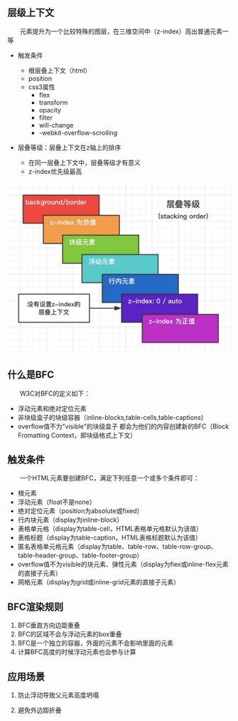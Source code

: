 ## **层级上下文**

&emsp;&emsp;元素提升为一个比较特殊的图层，在三维空间中（z-index）高出普通元素一等

- 触发条件
    - 根层叠上下文（html）
    - position
    - css3属性
        - flex
        - transform
        - opacity
        - filter
        - will-change
        - -webkit-overflow-scrolling

- 层叠等级：层叠上下文在z轴上的排序
    - 在同一层叠上下文中，层叠等级才有意义
    - z-index优先级最高

![avatar](./img/stacking-order.png)

## **什么是BFC**

&emsp;&emsp;W3C对BFC的定义如下：
- 浮动元素和绝对定位元素
- 非块级盒子的块级容器（inline-blocks,table-cells,table-captions)
- overflow值不为"visible"的块级盒子
都会为他们的内容创建新的BFC（Block Fromatting Context，即块级格式上下文）

## **触发条件**

&emsp;&emsp;一个HTML元素要创建BFC，满足下列任意一个或多个条件即可：
- 根元素
- 浮动元素（float不是none）
- 绝对定位元素（position为absolute或fixed）
- 行内块元素（display为inline-block）
- 表格单元格（display为table-cell，HTML表格单元格默认为该值）
- 表格标题（display为table-caption，HTML表格标题默认为该值）
- 匿名表格单元格元素（display为table、table-row、table-row-group、table-header-group、table-footer-group）
- overflow值不为visible的块元素、弹性元素（display为flex或inline-flex元素的直接子元素）
- 网格元素（display为grid或inline-grid元素的直接子元素）

## **BFC渲染规则**

1. BFC垂直方向边距重叠
2. BFC的区域不会与浮动元素的box重叠
3. BFC是一个独立的容器，外面的元素不会影响里面的元素
4. 计算BFC高度的时候浮动元素也会参与计算

## **应用场景**

1. 防止浮动导致父元素高度坍塌


2. 避免外边距折叠

